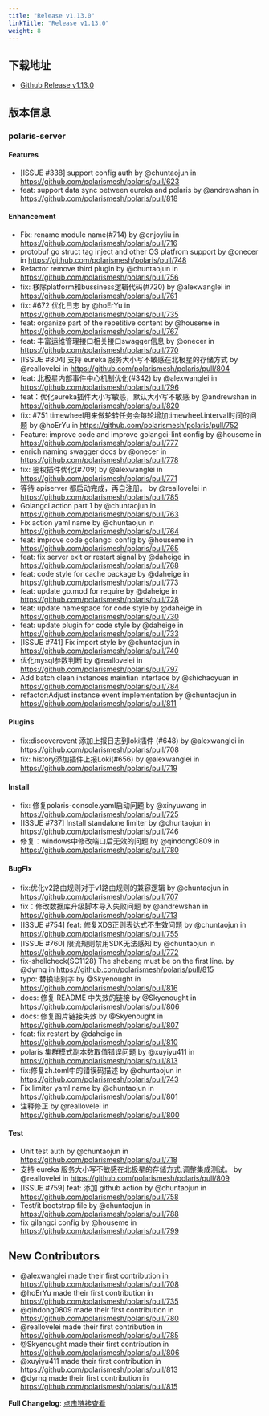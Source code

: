 ```yaml
---
title: "Release v1.13.0"
linkTitle: "Release v1.13.0"
weight: 8
---
```



## 下载地址

- [Github Release v1.13.0](https://github.com/polarismesh/polaris/releases/tag/v1.13.0)

## 版本信息

### polaris-server

#### Features

- [ISSUE #338] support config auth by @chuntaojun in https://github.com/polarismesh/polaris/pull/623
- feat: support data sync between eureka and polaris by @andrewshan in https://github.com/polarismesh/polaris/pull/818

####  Enhancement

* Fix: rename module name(#714) by @enjoyliu in https://github.com/polarismesh/polaris/pull/716
* protobuf go struct tag inject and other OS platfrom support by @onecer in https://github.com/polarismesh/polaris/pull/748
* Refactor remove third plugin by @chuntaojun in https://github.com/polarismesh/polaris/pull/756
* fix: 移除platform和bussiness逻辑代码(#720) by @alexwanglei in https://github.com/polarismesh/polaris/pull/761
* fix: #672 优化日志 by @hoErYu in https://github.com/polarismesh/polaris/pull/735
* feat: organize part of the repetitive content by @houseme in https://github.com/polarismesh/polaris/pull/767
* feat: 丰富运维管理接口相关接口swagger信息 by @onecer in https://github.com/polarismesh/polaris/pull/770
* [ISSUE #804] 支持 eureka 服务大小写不敏感在北极星的存储方式 by @reallovelei in https://github.com/polarismesh/polaris/pull/804
* feat: 北极星内部事件中心机制优化(#342) by @alexwanglei in https://github.com/polarismesh/polaris/pull/796
* feat：优化eureka插件大小写敏感，默认大小写不敏感 by @andrewshan in https://github.com/polarismesh/polaris/pull/820
* fix: #751 timewheel用来做轮转任务会每轮增加timewheel.interval时间的问题 by @hoErYu in https://github.com/polarismesh/polaris/pull/752
* Feature: improve code and improve golangci-lint config by @houseme in https://github.com/polarismesh/polaris/pull/777
* enrich naming swagger docs by @onecer in https://github.com/polarismesh/polaris/pull/778
* fix: 鉴权插件优化(#709) by @alexwanglei in https://github.com/polarismesh/polaris/pull/771
* 等待 apiserver 都启动完成，再自注册。 by @reallovelei in https://github.com/polarismesh/polaris/pull/785
* Golangci action part 1 by @chuntaojun in https://github.com/polarismesh/polaris/pull/763
* Fix action yaml name by @chuntaojun in https://github.com/polarismesh/polaris/pull/764
* feat: improve code golangci config by @houseme in https://github.com/polarismesh/polaris/pull/765
* feat: fix server exit or restart signal by @daheige in https://github.com/polarismesh/polaris/pull/768
* feat: code style for cache package by @daheige in https://github.com/polarismesh/polaris/pull/773
* feat: update go.mod for require by @daheige in https://github.com/polarismesh/polaris/pull/728
* feat: update namespace for code style by @daheige in https://github.com/polarismesh/polaris/pull/730
* feat: update plugin for code style by @daheige in https://github.com/polarismesh/polaris/pull/733
* [ISSUE #741] Fix import style by @chuntaojun in https://github.com/polarismesh/polaris/pull/740
* 优化mysql参数判断 by @reallovelei in https://github.com/polarismesh/polaris/pull/797
* Add batch clean instances maintian interface by @shichaoyuan in https://github.com/polarismesh/polaris/pull/784
* refactor:Adjust instance event implementation by @chuntaojun in https://github.com/polarismesh/polaris/pull/811

#### Plugins

- fix:discoverevent 添加上报日志到loki插件 (#648) by @alexwanglei in https://github.com/polarismesh/polaris/pull/708
- fix: history添加插件上报Loki(#656) by @alexwanglei in https://github.com/polarismesh/polaris/pull/719

#### Install

- fix: 修复polaris-console.yaml启动问题 by @xinyuwang in https://github.com/polarismesh/polaris/pull/725
- [ISSUE #737] Install standalone limiter by @chuntaojun in https://github.com/polarismesh/polaris/pull/746
- 修复：windows中修改端口后无效的问题 by @qindong0809 in https://github.com/polarismesh/polaris/pull/780

#### BugFix

* fix:优化v2路由规则对于v1路由规则的兼容逻辑 by @chuntaojun in https://github.com/polarismesh/polaris/pull/707
* fix：修改数据库升级脚本导入失败问题 by @andrewshan in https://github.com/polarismesh/polaris/pull/713
* [ISSUE #754] feat: 修复XDS正则表达式不生效问题 by @chuntaojun in https://github.com/polarismesh/polaris/pull/755
* [ISSUE #760] 限流规则禁用SDK无法感知 by @chuntaojun in https://github.com/polarismesh/polaris/pull/772
* fix-shellcheck(SC1128) The shebang must be on the first line. by @dyrnq in https://github.com/polarismesh/polaris/pull/815
* typo: 替换错别字 by @Skyenought in https://github.com/polarismesh/polaris/pull/816
* docs: 修复 README 中失效的链接 by @Skyenought in https://github.com/polarismesh/polaris/pull/806
* docs: 修复图片链接失效 by @Skyenought in https://github.com/polarismesh/polaris/pull/807
* feat: fix restart by @daheige in https://github.com/polarismesh/polaris/pull/810
* polaris 集群模式副本数取值错误问题 by @xuyiyu411 in https://github.com/polarismesh/polaris/pull/813
* fix:修复zh.toml中的错误码描述 by @chuntaojun in https://github.com/polarismesh/polaris/pull/743
* Fix limiter yaml name by @chuntaojun in https://github.com/polarismesh/polaris/pull/801
* 注释修正 by @reallovelei in https://github.com/polarismesh/polaris/pull/800

#### Test

- Unit test auth by @chuntaojun in https://github.com/polarismesh/polaris/pull/718
- 支持 eureka 服务大小写不敏感在北极星的存储方式,调整集成测试。 by @reallovelei in https://github.com/polarismesh/polaris/pull/809
- [ISSUE #759] feat: 添加 github action by @chuntaojun in https://github.com/polarismesh/polaris/pull/758
- Test/it bootstrap file by @chuntaojun in https://github.com/polarismesh/polaris/pull/788
- fix gilangci config by @houseme in https://github.com/polarismesh/polaris/pull/799

## New Contributors
* @alexwanglei made their first contribution in https://github.com/polarismesh/polaris/pull/708
* @hoErYu made their first contribution in https://github.com/polarismesh/polaris/pull/735
* @qindong0809 made their first contribution in https://github.com/polarismesh/polaris/pull/780
* @reallovelei made their first contribution in https://github.com/polarismesh/polaris/pull/785
* @Skyenought made their first contribution in https://github.com/polarismesh/polaris/pull/806
* @xuyiyu411 made their first contribution in https://github.com/polarismesh/polaris/pull/813
* @dyrnq made their first contribution in https://github.com/polarismesh/polaris/pull/815

**Full Changelog**: [点击链接查看](https://github.com/polarismesh/polaris/compare/v1.12.1...v1.13.0)
